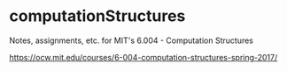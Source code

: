 # computationStructures
Notes, assignments, etc. for MIT's 6.004 - Computation Structures

https://ocw.mit.edu/courses/6-004-computation-structures-spring-2017/
